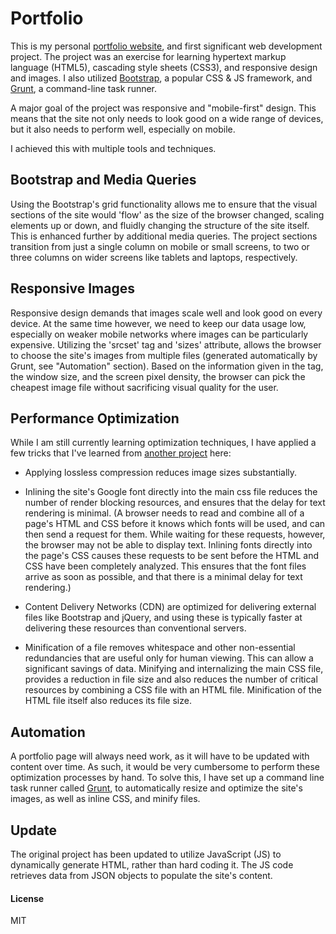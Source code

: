 # Portfolio
This is my personal [portfolio website], and first significant web development project. The project was an exercise for learning hypertext markup language (HTML5), cascading style sheets (CSS3), and responsive design and images. I also utilized [Bootstrap], a popular CSS & JS framework, and [Grunt], a command-line task runner.

A major goal of the project was responsive and "mobile-first" design. This means that the site not only needs to look good on a wide range of devices, but it also needs to perform well, especially on mobile.

I achieved this with multiple tools and techniques.

## Bootstrap and Media Queries
Using the Bootstrap's grid functionality allows me to ensure that the visual sections of the site would 'flow' as the size of the browser changed, scaling elements up or down, and fluidly changing the structure of the site itself. This is enhanced further by additional media queries. The project sections transition from just a single column on mobile or small screens, to two or three columns on wider screens like tablets and laptops, respectively.

## Responsive Images
Responsive design demands that images scale well and look good on every device. At the same time however, we need to keep our data usage low, especially on weaker mobile networks where images can be particularly expensive. Utilizing the 'srcset' tag and 'sizes' attribute, allows the browser to choose the site's images from multiple files (generated automatically by Grunt, see "Automation" section). Based on the information given in the tag, the window size, and the screen pixel density, the browser can pick the cheapest image file without sacrificing visual quality for the user.

## Performance Optimization
While I am still currently learning optimization techniques, I have applied a few tricks that I've learned from [another project] here:
- Applying lossless compression reduces image sizes substantially.

- Inlining the site's Google font directly into the main css file reduces the number of render blocking resources, and ensures that the delay for text rendering is minimal. (A browser needs to read and combine all of a page's HTML and CSS before it knows which fonts will be used, and can then send a request for them. While waiting for these requests, however, the browser may not be able to display text. Inlining fonts directly into the page's CSS causes these requests to be sent before the HTML and CSS have been completely analyzed. This ensures that the font files arrive as soon as possible, and that there is a minimal delay for text rendering.)

- Content Delivery Networks (CDN) are optimized for delivering external files like Bootstrap and jQuery, and using these is typically faster at delivering these resources than conventional servers.

- Minification of a file removes whitespace and other non-essential redundancies that are useful only for human viewing. This can allow a significant savings of data. Minifying and internalizing the main CSS file, provides a reduction in file size and also reduces the number of critical resources by combining a CSS file with an HTML file. Minification of the HTML file itself also reduces its file size.

## Automation
A portfolio page will always need work, as it will have to be updated with content over time. As such, it would be very cumbersome to perform these optimization processes by hand. To solve this, I have set up a command line task runner called [Grunt], to automatically resize and optimize the site's images, as well as inline CSS, and minify files.

## Update
The original project has been updated to utilize JavaScript (JS) to dynamically generate HTML, rather than hard coding it. The JS code retrieves data from JSON objects to populate the site's content.

#### License
MIT

[portfolio website]: <http://davidscales.github.io/portfolio/>
[Bootstrap]: <http://getbootstrap.com/>
[Grunt]: <http://gruntjs.com/>
[another project]:<https://github.com/DavidScales/FEND-website-optimization>
